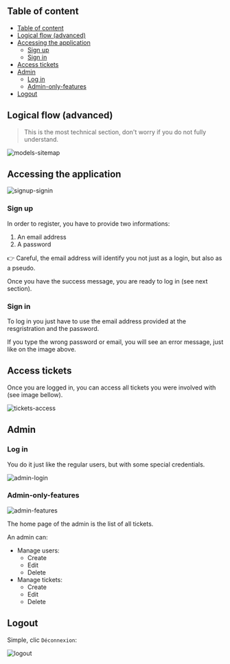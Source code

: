 ## Table of content
<!-- TOC -->

- [Table of content](#table-of-content)
- [Logical flow (advanced)](#logical-flow-advanced)
- [Accessing the application](#accessing-the-application)
	- [Sign up](#sign-up)
	- [Sign in](#sign-in)
- [Access tickets](#access-tickets)
- [Admin](#admin)
	- [Log in](#log-in)
	- [Admin-only-features](#admin-only-features)
- [Logout](#logout)

<!-- /TOC -->

## Logical flow (advanced)
> This is the most technical section, don't worry if you do not fully understand.

![models-sitemap](https://image.ibb.co/iUZcDd/sitemap_0_1b.png)


## Accessing the application
![signup-signin](https://image.ibb.co/dyzVzJ/singup_signin.gif)

### Sign up
In order to register, you have to provide two informations:
1. An email address
2. A password

:point_right: Careful, the email address will identify you not just as a login, but also as a pseudo.  
  
Once you have the success message, you are ready to log in (see next section).  

### Sign in
To log in you just have to use the email address provided at the resgristration and the password.

If you type the wrong password or email, you will see an error message, just like on the image above.

## Access tickets
Once you are logged in, you can access all tickets you were involved with (see image bellow).

![tickets-access](https://image.ibb.co/m1pPRy/ticket_visualization.gif)

## Admin
### Log in
You do it just like the regular users, but with some special credentials.

![admin-login](https://image.ibb.co/bVcB6y/admin_connect.gif)


### Admin-only-features

![admin-features](https://image.ibb.co/eUALzJ/admin_features.gif)

The home page of the admin is the list of all tickets.  

An admin can:
* Manage users:
	* Create
	* Edit
	* Delete
* Manage tickets:
	* Create
	* Edit
	* Delete


## Logout
Simple, clic ``Déconnexion``:

![logout](https://image.ibb.co/fyDyKJ/logout.gif)
